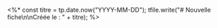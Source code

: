 <%*
const titre = tp.date.now("YYYY-MM-DD");
tfile.write("# Nouvelle fiche\n\nCréée le : " + titre);
%>
